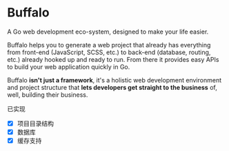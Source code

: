 # Buffalo

A Go web development eco-system, designed to make your life easier.

Buffalo helps you to generate a web project that already has everything from front-end (JavaScript, SCSS, etc.) to back-end (database, routing, etc.) already hooked up and ready to run. From there it provides easy APIs to build your web application quickly in Go.

Buffalo **isn't just a framework**, it's a holistic web development environment and project structure that **lets developers get straight to the business** of, well, building their business.

已实现
- [x] 项目目录结构
- [x] 数据库
- [x] 缓存支持
